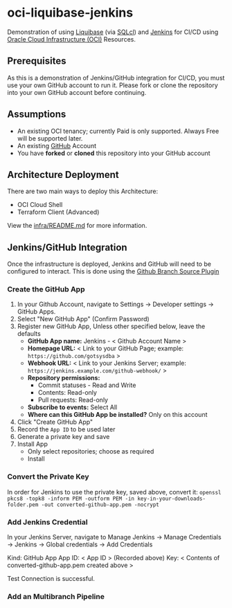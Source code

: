 # oci-liquibase-jenkins

Demonstration of using [Liquibase](https://www.liquibase.org) (via [SQLcl](https://www.oracle.com/uk/database/technologies/appdev/sqlcl.html)) and [Jenkins](https://www.jenkins.io) for CI/CD using [Oracle Cloud Infrastructure (OCI)](https://cloud.oracle.com) Resources.

## Prerequisites

As this is a demonstration of Jenkins/GitHub integration for CI/CD, you must use your own GitHub account to run it.  Please fork or clone the repository into your own GitHub account before continuing.

## Assumptions

- An existing OCI tenancy; currently Paid is only supported.  Always Free will be supported later.
- An existing [GitHub](https://github.com) Account
- You have **forked** or **cloned** this repository into your GitHub account

## Architecture Deployment

There are two main ways to deploy this Architecture:

- OCI Cloud Shell
- Terraform Client (Advanced)

View the [infra/README.md](infra/README.md) for more information.

## Jenkins/GitHub Integration

Once the infrastructure is deployed, Jenkins and GitHub will need to be configured to interact.  This is done using the [Github Branch Source Plugin](https://github.com/jenkinsci/github-branch-source-plugin)

### Create the GitHub App

1. In your Github Account, navigate to Settings -> Developer settings -> GitHub Apps.
2. Select "New GitHub App" (Confirm Password)
3. Register new GitHub App, Unless other specified below, leave the defaults
    - **GitHub App name:** Jenkins - < Github Account Name >
    - **Homepage URL:** < Link to your GitHub Page; example: `https://github.com/gotsysdba` >
    - **Webhook URL:** < Link to your Jenkins Server; example: `https://jenkins.example.com/github-webhook/` >
    - **Repository permissions:**
        - Commit statuses - Read and Write
        - Contents: Read-only
        - Pull requests: Read-only
    - **Subscribe to events:** Select All
    - **Where can this GitHub App be installed?** Only on this account
4. Click "Create GitHub App"
5. Record the `App ID` to be used later
6. Generate a private key and save
7. Install App
    - Only select repositories; choose as required
    - Install

### Convert the Private Key

In order for Jenkins to use the private key, saved above, convert it:
`openssl pkcs8 -topk8 -inform PEM -outform PEM -in key-in-your-downloads-folder.pem -out converted-github-app.pem -nocrypt`

### Add Jenkins Credential

In your Jenkins Server, navigate to Manage Jenkins -> Manage Credentials -> Jenkins -> Global credentials -> Add Credentials

Kind:   GitHub App
App ID: < App ID > (Recorded above)
Key:    < Contents of converted-github-app.pem created above >

Test Connection is successful.

### Add an Multibranch Pipeline

